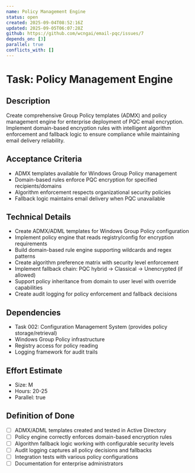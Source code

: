 ```yaml
---
name: Policy Management Engine
status: open
created: 2025-09-04T08:52:16Z
updated: 2025-09-05T06:07:28Z
github: https://github.com/wcngai/email-pqc/issues/7
depends_on: [3]
parallel: true
conflicts_with: []
---
```


# Task: Policy Management Engine

## Description
Create comprehensive Group Policy templates (ADMX) and policy management engine for enterprise deployment of PQC email encryption. Implement domain-based encryption rules with intelligent algorithm enforcement and fallback logic to ensure compliance while maintaining email delivery reliability.

## Acceptance Criteria
- ADMX templates available for Windows Group Policy management
- Domain-based rules enforce PQC encryption for specified recipients/domains
- Algorithm enforcement respects organizational security policies
- Fallback logic maintains email delivery when PQC unavailable

## Technical Details
- Create ADMX/ADML templates for Windows Group Policy configuration
- Implement policy engine that reads registry/config for encryption requirements
- Build domain-based rule engine supporting wildcards and regex patterns
- Create algorithm preference matrix with security level enforcement
- Implement fallback chain: PQC hybrid → Classical → Unencrypted (if allowed)
- Support policy inheritance from domain to user level with override capabilities
- Create audit logging for policy enforcement and fallback decisions

## Dependencies
- Task 002: Configuration Management System (provides policy storage/retrieval)
- Windows Group Policy infrastructure
- Registry access for policy reading
- Logging framework for audit trails

## Effort Estimate
- Size: M
- Hours: 20-25
- Parallel: true

## Definition of Done
- [ ] ADMX/ADML templates created and tested in Active Directory
- [ ] Policy engine correctly enforces domain-based encryption rules
- [ ] Algorithm fallback logic working with configurable security levels
- [ ] Audit logging captures all policy decisions and fallbacks
- [ ] Integration tests with various policy configurations
- [ ] Documentation for enterprise administrators
